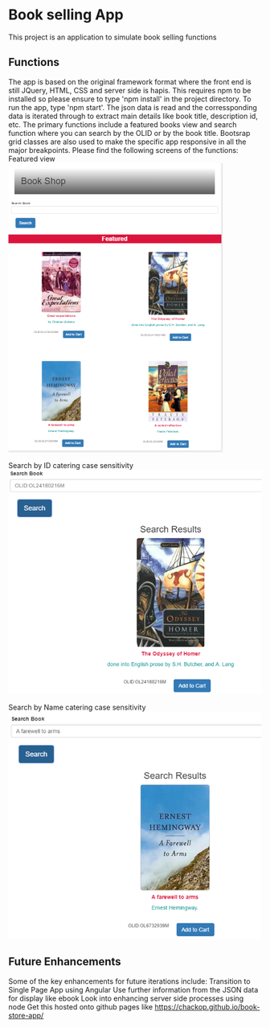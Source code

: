 # Book selling App

This project is an application to simulate book selling functions

## Functions

The app is based on the original framework format where the front end is still JQuery, HTML, CSS and server side is hapis. 
This requires npm to be installed so please ensure to type 'npm install' in the project directory. 
To run the app, type 'npm start'.
The json data is read and the corressponding data is iterated through to extract main details like book title, description id, etc.
The primary functions include a featured books view and search function where you can search by the OLID or by the book title.
Bootsrap grid classes are also used to make the specific app responsive in all the major breakpoints.
Please find the following screens of the functions:
Featured view
![Alt Text](featuredv.PNG)

Search by ID catering case sensitivity
![Alt Text](searchbyid.PNG)

Search by Name catering case sensitivity
![Alt Text](searchbyname.PNG)

## Future Enhancements

Some of the key enhancements for future iterations include:
Transition to Single Page App using Angular
Use further information from the JSON data for display like ebook
Look into enhancing server side processes using node
Get this hosted onto github pages like https://chackop.github.io/book-store-app/ 